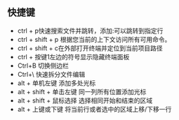 ## 快捷键
- ctrl + p快速搜索文件并跳转，添加:可以跳转到指定行
- ctrl + shift + p 根据您当前的上下文访问所有可用命令。
- ctrl + shift + c在外部打开终端并定位到当前项目路径
- ctrl + 按键1左边的符号显示隐藏终端面板
- Ctrl+B 切换侧边栏
- Ctrl+\ 快速拆分文件编辑
- alt + 单机左键 添加多处光标
- alt + shift + 单击左键 同一列所有位置添加光标
- alt + shift + 鼠标选择 选择相同开始和结束的区域
- alt + 上键或下键 将当前行或者选中的区域上移/下移一行

